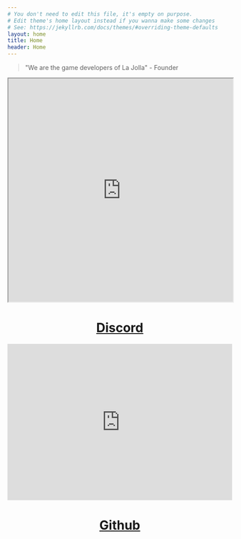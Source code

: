 ```yaml
---
# You don't need to edit this file, it's empty on purpose.
# Edit theme's home layout instead if you wanna make some changes
# See: https://jekyllrb.com/docs/themes/#overriding-theme-defaults
layout: home
title: Home
header: Home
---
```

> "We are the game developers of La Jolla" - Founder
<div>
<iframe id="calendar" src="https://calendar.google.com/calendar/embed?src=i33vrlk3e1bj7th9ruqk04sgak%40group.calendar.google.com&ctz=America%2FLos_Angeles" width="100%" height="500"></iframe>
</div>

<h1 style="text-align:center"><a href="https://discord.gg/5cZQAv3">Discord</a></h1>
<iframe src="https://discordapp.com/widget?id=360250209504067584&theme=dark" width="100%" height="350" allowtransparency="true" frameborder="0"></iframe>


<h1 style="text-align:center"><a href="https://github.com/vikinggames">Github</a></h1>
<div class="github-card" data-github="vikinggames" data-width="100%" data-height="" data-theme="medium"></div>
<script src="//cdn.jsdelivr.net/github-cards/latest/widget.js"></script>

